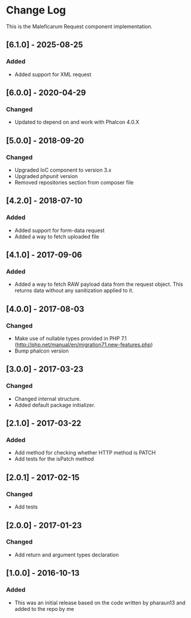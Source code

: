 # Change Log
This is the Maleficarum Request component implementation. 

## [6.1.0] - 2025-08-25
### Added
- Added support for XML request

## [6.0.0] - 2020-04-29
### Changed
- Updated to depend on and work with Phalcon 4.0.X

## [5.0.0] - 2018-09-20   
### Changed   
- Upgraded IoC component to version 3.x  
- Upgraded phpunit version  
- Removed repositories section from composer file  

## [4.2.0] - 2018-07-10
### Added
- Added support for form-data request
- Added a way to fetch uploaded file

## [4.1.0] - 2017-09-06
### Added
- Added a way to fetch RAW payload data from the request object. This returns data without any sanitization applied to it.

## [4.0.0] - 2017-08-03
### Changed
- Make use of nullable types provided in PHP 7.1 (http://php.net/manual/en/migration71.new-features.php)
- Bump phalcon version

## [3.0.0] - 2017-03-23
### Changed
- Changed internal structure.
- Added default package initializer.

## [2.1.0] - 2017-03-22
### Added
- Add method for checking whether HTTP method is PATCH
- Add tests for the isPatch method

## [2.0.1] - 2017-02-15
### Changed
- Add tests

## [2.0.0] - 2017-01-23
### Changed
- Add return and argument types declaration

## [1.0.0] - 2016-10-13
### Added
- This was an initial release based on the code written by pharaun13 and added to the repo by me
